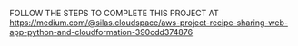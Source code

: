FOLLOW THE STEPS TO COMPLETE THIS PROJECT AT https://medium.com/@silas.cloudspace/aws-project-recipe-sharing-web-app-python-and-cloudformation-390cdd374876

